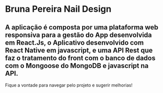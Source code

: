 # Bruna Pereira Nail Design

## A aplicação é composta por uma plataforma web responsiva para a gestão do App desenvolvida em React.Js, o Aplicativo desenvolvido com React Native em javascript, e uma API Rest que faz o tratamento do front com o banco de dados com o Mongoose do MongoDB e javascript na API.

Fique a vontade para navegar pelo projeto e sugerir melhorias!
